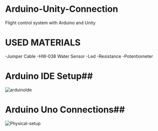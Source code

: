 # Arduino-Unity-Connection
Flight control system with Arduino and Unity

# USED ​​MATERIALS
-Jumper Cable
-HW-038 Water Sensor
-Led
-Resistance
-Potentiometer


# Arduino IDE Setup##
![arduinoIde](https://github.com/Mehmetcan000/Arduino-Unity-Connection/assets/108003034/3a22798a-9931-4cfe-b739-fde4e7a16ea6)

# Arduino Uno Connections##
![Physical-setup](https://github.com/Mehmetcan000/Arduino-Unity-Connection/assets/108003034/9ac0643b-cfea-41ae-8fd1-c89035fa3f79)



